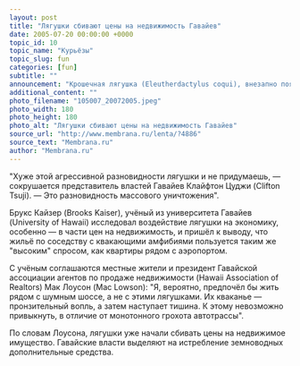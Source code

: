 ```yaml
---
layout: post
title: "Лягушки сбивают цены на недвижимость Гавайев"
date: 2005-07-20 00:00:00 +0000
topic_id: 10
topic_name: "Курьёзы"
topic_slug: fun
categories: [fun]
subtitle: ""
announcement: "Крошечная лягушка (Eleutherdactylus coqui), внезапно появившись на Гавайях в 1990-х, без регулирующих её численность хищников расплодилась настолько, что своим кваканьем угрожает теперь экономике островов."
additional_content: ""
photo_filename: "105007_20072005.jpeg"
photo_width: 180
photo_height: 180
photo_alt: "Лягушки сбивают цены на недвижимость Гавайев"
source_url: "http://www.membrana.ru/lenta/?4886"
source_text: "Membrana.ru"
author: "Membrana.ru"
---
```

"Хуже этой агрессивной разновидности лягушки и не придумаешь, — сокрушается представитель властей Гавайев Клайфтон Цуджи (Clifton Tsuji). — Это разновидность массового уничтожения".

Брукс Кайзер (Brooks Kaiser), учёный из университета Гавайев (University of Hawaii) исследовал воздействие лягушки на экономику, особенно — в части цен на недвижимость, и пришёл к выводу, что жильё по соседству с квакающими амфибиями пользуется таким же "высоким" спросом, как квартиры рядом с аэропортом.

С учёным соглашаются местные жители и президент Гавайской ассоциации агентов по продаже недвижимости (Hawaii Association of Realtors) Мак Лоусон (Mac Lowson): "Я, вероятно, предпочёл бы жить рядом с шумным шоссе, а не с этими лягушками. Их кваканье — пронзительный вопль, а затем наступает тишина. К этому невозможно привыкнуть, в отличие от монотонного грохота автотрассы".

По словам Лоусона, лягушки уже начали сбивать цены на недвижимое имущество. Гавайские власти выделяют на истребление земноводных дополнительные средства.
